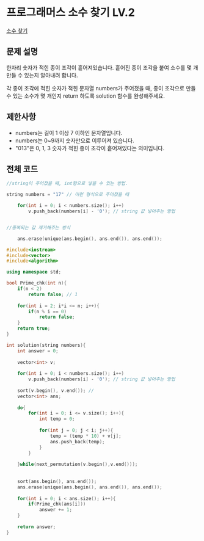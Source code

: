 # 프로그래머스 소수 찾기 LV.2
[소수 찾기](https://programmers.co.kr/learn/courses/30/lessons/42839)

## 문제 설명

한자리 숫자가 적힌 종이 조각이 흩어져있습니다. 흩어진 종이 조각을 붙여 소수를 몇 개 만들 수 있는지 알아내려 합니다.

각 종이 조각에 적힌 숫자가 적힌 문자열 numbers가 주어졌을 때, 종이 조각으로 만들 수 있는 소수가 몇 개인지 return 하도록 solution 함수를 완성해주세요.

## 제한사항

  * numbers는 길이 1 이상 7 이하인 문자열입니다.
  * numbers는 0~9까지 숫자만으로 이루어져 있습니다.
  * "013"은 0, 1, 3 숫자가 적힌 종이 조각이 흩어져있다는 의미입니다.

## 전체 코드

```c++
//string이 주어졌을 때, int형으로 넣을 수 있는 방법.

string numbers = "17" // 이런 형식으로 주어졌을 때

	for(int i = 0; i < numbers.size(); i++)
		v.push_back(numbers[i] - '0'); // string 값 넣어주는 방법
```

```c++

//중복되는 값 제거해주는 방식

	ans.erase(unique(ans.begin(), ans.end()), ans.end());
```

```c++
#include<iostream>
#include<vector>
#include<algorithm>

using namespace std;

bool Prime_chk(int n){
	if(n < 2)
		return false; // 1
		
	for(int i = 2; i*i <= n; i++){
		if(n % i == 0)
			return false;
	}
	return true;
}

int solution(string numbers){
	int answer = 0;
	
	vector<int> v;
	
	for(int i = 0; i < numbers.size(); i++)
		v.push_back(numbers[i] - '0'); // string 값 넣어주는 방법
	
	sort(v.begin(), v.end()); // 
	vector<int> ans;
	
	do{
		for(int i = 0; i <= v.size(); i++){
			int temp = 0;
			
			for(int j = 0; j < i; j++){
				temp = (temp * 10) + v[j];
				ans.push_back(temp);
			}
		}
		
	}while(next_permutation(v.begin(),v.end()));
	
	
	sort(ans.begin(), ans.end());
	ans.erase(unique(ans.begin(), ans.end()), ans.end());
	
	for(int i = 0; i < ans.size(); i++){
		if(Prime_chk(ans[i]))
			answer += 1;
	}
	
	return answer;
}
```
